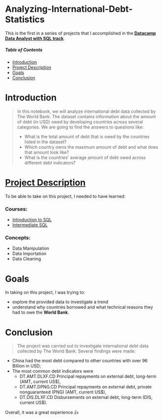 # Analyzing-International-Debt-Statistics
This is the first in a series of projects that I accomplished in the 
**[Datacamp Data Analyst with SQL track](https://www.datacamp.com/tracks/data-analyst-in-sql)**.

##### Table of Contents  
- [Introduction](#Introduction)
  <a name="Introduction"/>  
- [Project Description](#ProjectDescription)
  <a name="ProjectDescription"/>
- [Goals](#Goals)
  <a name="Goals"/>
- [Conclusion](#Conclusion)
  <a name="Conclusion"/> 


# Introduction
> In this notebook, we will analyze international debt data collected by The World Bank. The dataset contains information about the amount of debt (in USD) owed by developing countries across several categories. We are going to find the answers to questions like:
> - What is the total amount of debt that is owed by the countries listed in the dataset?
> - Which country owns the maximum amount of debt and what does that amount look like?
> - What is the countries' average amount of debt owed across different debt indicators?

# [Project Description](#ProjectDescription)
To be able to take on this project, I needed to have learned:

### Courses:
- [Introduction to SQL](https://www.datacamp.com/courses/introduction-to-sql)
- [Intermediate SQL](https://app.datacamp.com/learn/courses/intermediate-sql)

### Concepts:
- Data Manipulation
- Data Importation
- Data Cleaning

# Goals
In taking on this project, I was trying to:
- explore the provided data to investigate a trend
- understand why countries borrowed and what technical reasons they had to owe the **World Bank**.


# Conclusion
> The project was carried out to investigate international debt data collected by The World Bank. Several findings were made:
- China had the most debt compared to other countries with over 96 Billion in USD;
- The most common debt indicators were
     - DT.AMT.DLXF.CD	Principal repayments on external debt, long-term (AMT, current US$),
     - DT.AMT.DPNG.CD	Principal repayments on external debt, private nonguaranteed (PNG) (AMT, current US$),
     - DT.DIS.DLXF.CD	Disbursements on external debt, long-term (DIS, current US$).

Overall, it was a great experience.:+1:
